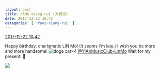 ```yaml
---
layout: post
title: FANG Xiang-rui (方翔锐)
date: 2017-12-22 10:42
categories: [ 'fang-xiang-rui' ]
---
```


<div class="weibo-info">
  <a href="https://weibo.com/6117583008/FANEjgqUQ">2017-12-22 10:42</a>
</div>

Happy birthday, charismatic LIN Mo! (It seems I'm late.) I wish you be more and more handsome! ![doge cat](https://img.t.sinajs.cn/t4/appstyle/expression/ext/normal/4a/mm_org.gif)×4 [@YiAnMusicClub-LinMo](http://weibo.com/u/6108312042) Wait for my present. :gift:

<!-- more -->

<a href="https://wx4.sinaimg.cn/mw690/006G0KNGgy1fmpckno8i2j32c02c0u0z.jpg">
  <img class="weibo-pic-preview-h" src="https://wx4.sinaimg.cn/orj360/006G0KNGgy1fmpckno8i2j32c02c0u0z.jpg" />
</a>

